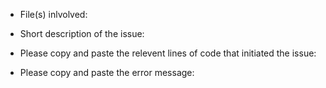 - File(s) inlvolved: 
- Short description of the issue: 
- Please copy and paste the relevent lines of code that initiated the issue: 


- Please copy and paste the error message:



